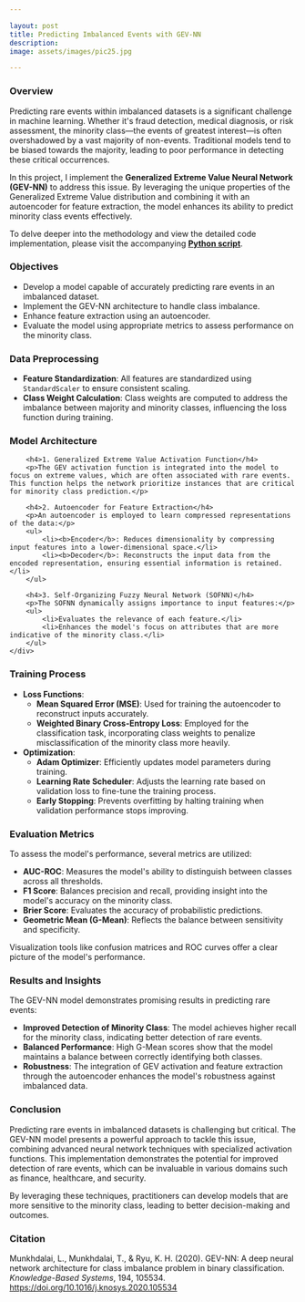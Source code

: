 ```yaml
---

layout: post
title: Predicting Imbalanced Events with GEV-NN
description:
image: assets/images/pic25.jpg

---
```


<!-- Content -->
<div class="row">
    <div class="col-12">
        <h3>Overview</h3>
        <p>Predicting rare events within imbalanced datasets is a significant challenge in machine learning. Whether it's fraud detection, medical diagnosis, or risk assessment, the minority class—the events of greatest interest—is often overshadowed by a vast majority of non-events. Traditional models tend to be biased towards the majority, leading to poor performance in detecting these critical occurrences.</p>
        <p>In this project, I implement the <b>Generalized Extreme Value Neural Network (GEV-NN)</b> to address this issue. By leveraging the unique properties of the Generalized Extreme Value distribution and combining it with an autoencoder for feature extraction, the model enhances its ability to predict minority class events effectively.</p>
        <p>To delve deeper into the methodology and view the detailed code implementation, please visit the accompanying <a href="https://github.com/placenciohid/Resume/blob/c0f227928c6062ab7c87691dbe841b8eebd985ec/GEV-NN-Model.py"><b>Python script</b></a>.</p>
    </div>
</div>

<div class="row">
    <div class="col-12">
        <h3>Objectives</h3>
        <ul>
            <li>Develop a model capable of accurately predicting rare events in an imbalanced dataset.</li>
            <li>Implement the GEV-NN architecture to handle class imbalance.</li>
            <li>Enhance feature extraction using an autoencoder.</li>
            <li>Evaluate the model using appropriate metrics to assess performance on the minority class.</li>
        </ul>
    </div>
</div>

<div class="row">
    <div class="col-12">
        <h3>Data Preprocessing</h3>
        <ul>
            <li><b>Feature Standardization</b>: All features are standardized using <code>StandardScaler</code> to ensure consistent scaling.</li>
            <li><b>Class Weight Calculation</b>: Class weights are computed to address the imbalance between majority and minority classes, influencing the loss function during training.</li>
        </ul>
    </div>
</div>

<div class="row">
    <div class="col-12">
        <h3>Model Architecture</h3>

        <h4>1. Generalized Extreme Value Activation Function</h4>
        <p>The GEV activation function is integrated into the model to focus on extreme values, which are often associated with rare events. This function helps the network prioritize instances that are critical for minority class prediction.</p>

        <h4>2. Autoencoder for Feature Extraction</h4>
        <p>An autoencoder is employed to learn compressed representations of the data:</p>
        <ul>
            <li><b>Encoder</b>: Reduces dimensionality by compressing input features into a lower-dimensional space.</li>
            <li><b>Decoder</b>: Reconstructs the input data from the encoded representation, ensuring essential information is retained.</li>
        </ul>

        <h4>3. Self-Organizing Fuzzy Neural Network (SOFNN)</h4>
        <p>The SOFNN dynamically assigns importance to input features:</p>
        <ul>
            <li>Evaluates the relevance of each feature.</li>
            <li>Enhances the model's focus on attributes that are more indicative of the minority class.</li>
        </ul>
    </div>
</div>

<div class="row">
    <div class="col-12">
        <h3>Training Process</h3>
        <ul>
            <li><b>Loss Functions</b>:
                <ul>
                    <li><b>Mean Squared Error (MSE)</b>: Used for training the autoencoder to reconstruct inputs accurately.</li>
                    <li><b>Weighted Binary Cross-Entropy Loss</b>: Employed for the classification task, incorporating class weights to penalize misclassification of the minority class more heavily.</li>
                </ul>
            </li>
            <li><b>Optimization</b>:
                <ul>
                    <li><b>Adam Optimizer</b>: Efficiently updates model parameters during training.</li>
                    <li><b>Learning Rate Scheduler</b>: Adjusts the learning rate based on validation loss to fine-tune the training process.</li>
                    <li><b>Early Stopping</b>: Prevents overfitting by halting training when validation performance stops improving.</li>
                </ul>
            </li>
        </ul>
    </div>
</div>

<div class="row">
    <div class="col-12">
        <h3>Evaluation Metrics</h3>
        <p>To assess the model's performance, several metrics are utilized:</p>
        <ul>
            <li><b>AUC-ROC</b>: Measures the model's ability to distinguish between classes across all thresholds.</li>
            <li><b>F1 Score</b>: Balances precision and recall, providing insight into the model's accuracy on the minority class.</li>
            <li><b>Brier Score</b>: Evaluates the accuracy of probabilistic predictions.</li>
            <li><b>Geometric Mean (G-Mean)</b>: Reflects the balance between sensitivity and specificity.</li>
        </ul>
        <p>Visualization tools like confusion matrices and ROC curves offer a clear picture of the model's performance.</p>
    </div>
</div>

<div class="row">
    <div class="col-12">
        <h3>Results and Insights</h3>
        <p>The GEV-NN model demonstrates promising results in predicting rare events:</p>
        <ul>
            <li><b>Improved Detection of Minority Class</b>: The model achieves higher recall for the minority class, indicating better detection of rare events.</li>
            <li><b>Balanced Performance</b>: High G-Mean scores show that the model maintains a balance between correctly identifying both classes.</li>
            <li><b>Robustness</b>: The integration of GEV activation and feature extraction through the autoencoder enhances the model's robustness against imbalanced data.</li>
        </ul>
    </div>
</div>

<div class="row">
    <div class="col-12">
        <h3>Conclusion</h3>
        <p>Predicting rare events in imbalanced datasets is challenging but critical. The GEV-NN model presents a powerful approach to tackle this issue, combining advanced neural network techniques with specialized activation functions. This implementation demonstrates the potential for improved detection of rare events, which can be invaluable in various domains such as finance, healthcare, and security.</p>
        <p>By leveraging these techniques, practitioners can develop models that are more sensitive to the minority class, leading to better decision-making and outcomes.</p>
    </div>
</div>

<div class="row">
    <div class="col-12">
        <h3>Citation</h3>
        <p>Munkhdalai, L., Munkhdalai, T., & Ryu, K. H. (2020). GEV-NN: A deep neural network architecture for class imbalance problem in binary classification. <em>Knowledge-Based Systems</em>, 194, 105534. <a href="https://doi.org/10.1016/j.knosys.2020.105534">https://doi.org/10.1016/j.knosys.2020.105534</a></p>
    </div>
</div>